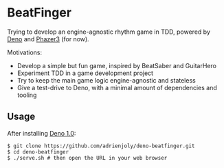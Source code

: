 # BeatFinger

Trying to develop an engine-agnostic rhythm game in TDD, powered by [Deno](https://deno.land/) and [Phazer3](https://phaser.io/phaser3) (for now).

Motivations:

- Develop a simple but fun game, inspired by BeatSaber and GuitarHero
- Experiment TDD in a game development project
- Try to keep the main game logic engine-agnostic and stateless
- Give a test-drive to Deno, with a minimal amount of dependencies and tooling

## Usage

After installing [Deno 1.0](https://deno.land/#installation):

```
$ git clone https://github.com/adrienjoly/deno-beatfinger.git
$ cd deno-beatfinger
$ ./serve.sh # then open the URL in your web browser
```
